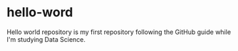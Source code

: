 # hello-word
Hello world repository is my first repository following the GitHub guide
while I'm studying Data Science.
